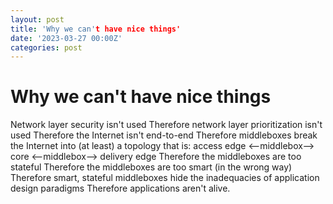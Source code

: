 ```yaml
---
layout: post
title: 'Why we can't have nice things'
date: '2023-03-27 00:00Z'
categories: post
---
```

# Why we can't have nice things

Network layer security isn't used
Therefore network layer prioritization isn't used
Therefore the Internet isn't end-to-end
Therefore middleboxes break the Internet into (at least) a topology that is: access edge <--middlebox--> core <--middlebox--> delivery edge
Therefore the middleboxes are too stateful
Therefore the middleboxes are too smart (in the wrong way)
Therefore smart, stateful middleboxes hide the inadequacies of application design paradigms
Therefore applications aren't alive.
